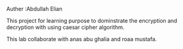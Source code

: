 Auther :Abdullah Elian

This project for learning purpose to dominstrate the encryption and decryption with using caesar cipher algorithm.

This lab collaborate with anas abu ghalia and roaa mustafa.